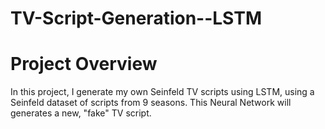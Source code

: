 # TV-Script-Generation--LSTM

# Project Overview
In this project, I generate my own Seinfeld TV scripts using LSTM, using a Seinfeld dataset of scripts from 9 seasons. 
This Neural Network will generates a new, "fake" TV script.
